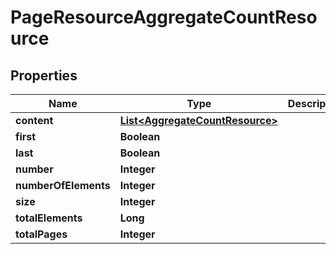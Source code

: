 
# PageResourceAggregateCountResource

## Properties
Name | Type | Description | Notes
------------ | ------------- | ------------- | -------------
**content** | [**List&lt;AggregateCountResource&gt;**](AggregateCountResource.md) |  |  [optional]
**first** | **Boolean** |  |  [optional]
**last** | **Boolean** |  |  [optional]
**number** | **Integer** |  |  [optional]
**numberOfElements** | **Integer** |  |  [optional]
**size** | **Integer** |  |  [optional]
**totalElements** | **Long** |  |  [optional]
**totalPages** | **Integer** |  |  [optional]



